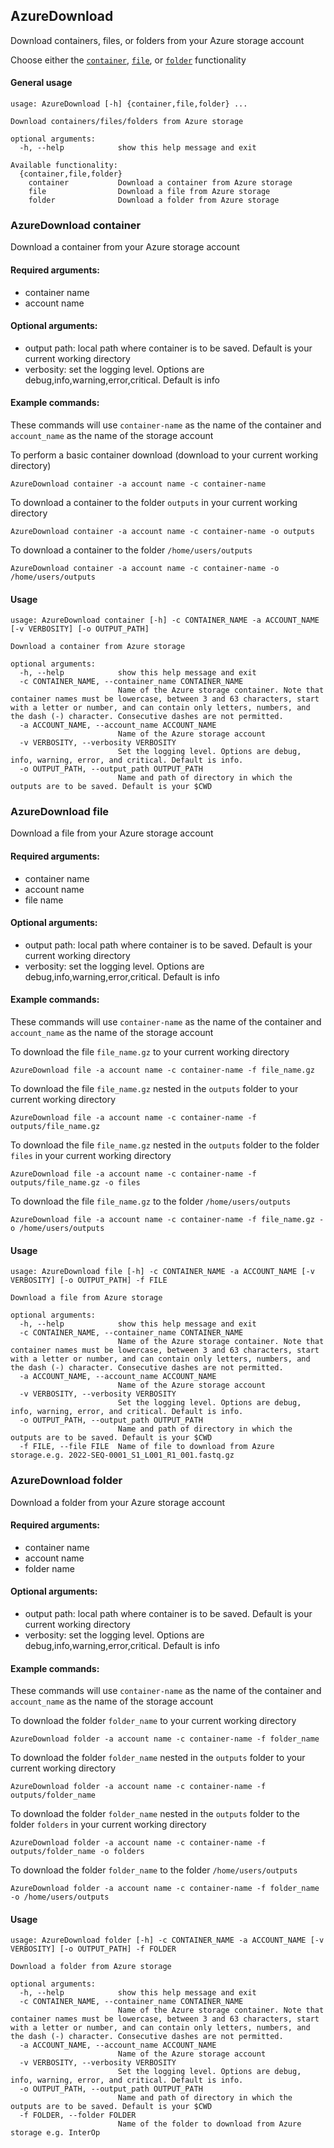 ## AzureDownload

Download containers, files, or folders from your Azure storage account

Choose either the [`container`](#azuredownload-container), [`file`](#azuredownload-file), or  [`folder`](#azuredownload-folder) functionality

#### General usage

```
usage: AzureDownload [-h] {container,file,folder} ...

Download containers/files/folders from Azure storage

optional arguments:
  -h, --help            show this help message and exit

Available functionality:
  {container,file,folder}
    container           Download a container from Azure storage
    file                Download a file from Azure storage
    folder              Download a folder from Azure storage
```


### AzureDownload container

Download a container from your Azure storage account

#### Required arguments:
- container name
- account name

#### Optional arguments:
- output path: local path where container is to be saved. Default is your current working directory
- verbosity: set the logging level. Options are debug,info,warning,error,critical. Default is info

#### Example commands:

These commands will use `container-name` as the name of the container and `account_name` as the name of the storage account

To perform a basic container download (download to your current working directory)

`AzureDownload container -a account name -c container-name`

To download a container to the folder `outputs` in your current working directory

`AzureDownload container -a account name -c container-name -o outputs`

To download a container to the folder `/home/users/outputs` 

`AzureDownload container -a account name -c container-name -o /home/users/outputs`

#### Usage

```
usage: AzureDownload container [-h] -c CONTAINER_NAME -a ACCOUNT_NAME [-v VERBOSITY] [-o OUTPUT_PATH]

Download a container from Azure storage

optional arguments:
  -h, --help            show this help message and exit
  -c CONTAINER_NAME, --container_name CONTAINER_NAME
                        Name of the Azure storage container. Note that container names must be lowercase, between 3 and 63 characters, start with a letter or number, and can contain only letters, numbers, and the dash (-) character. Consecutive dashes are not permitted.
  -a ACCOUNT_NAME, --account_name ACCOUNT_NAME
                        Name of the Azure storage account
  -v VERBOSITY, --verbosity VERBOSITY
                        Set the logging level. Options are debug, info, warning, error, and critical. Default is info.
  -o OUTPUT_PATH, --output_path OUTPUT_PATH
                        Name and path of directory in which the outputs are to be saved. Default is your $CWD
```

### AzureDownload file

Download a file from your Azure storage account

#### Required arguments:
- container name
- account name
- file name

#### Optional arguments:
- output path: local path where container is to be saved. Default is your current working directory
- verbosity: set the logging level. Options are debug,info,warning,error,critical. Default is info

#### Example commands:

These commands will use `container-name` as the name of the container and `account_name` as the name of the storage account

To download the file `file_name.gz` to your current working directory

`AzureDownload file -a account name -c container-name -f file_name.gz`

To download the file `file_name.gz` nested in the `outputs` folder to your current working directory

`AzureDownload file -a account name -c container-name -f outputs/file_name.gz`

To download the file `file_name.gz` nested in the `outputs` folder to the folder `files` in your current working directory

`AzureDownload file -a account name -c container-name -f outputs/file_name.gz -o files`

To download the file `file_name.gz` to the folder `/home/users/outputs` 

`AzureDownload file -a account name -c container-name -f file_name.gz -o /home/users/outputs`


#### Usage

```
usage: AzureDownload file [-h] -c CONTAINER_NAME -a ACCOUNT_NAME [-v VERBOSITY] [-o OUTPUT_PATH] -f FILE

Download a file from Azure storage

optional arguments:
  -h, --help            show this help message and exit
  -c CONTAINER_NAME, --container_name CONTAINER_NAME
                        Name of the Azure storage container. Note that container names must be lowercase, between 3 and 63 characters, start with a letter or number, and can contain only letters, numbers, and the dash (-) character. Consecutive dashes are not permitted.
  -a ACCOUNT_NAME, --account_name ACCOUNT_NAME
                        Name of the Azure storage account
  -v VERBOSITY, --verbosity VERBOSITY
                        Set the logging level. Options are debug, info, warning, error, and critical. Default is info.
  -o OUTPUT_PATH, --output_path OUTPUT_PATH
                        Name and path of directory in which the outputs are to be saved. Default is your $CWD
  -f FILE, --file FILE  Name of file to download from Azure storage.e.g. 2022-SEQ-0001_S1_L001_R1_001.fastq.gz
```

### AzureDownload folder

Download a folder from your Azure storage account

#### Required arguments:
- container name
- account name
- folder name

#### Optional arguments:
- output path: local path where container is to be saved. Default is your current working directory
- verbosity: set the logging level. Options are debug,info,warning,error,critical. Default is info

#### Example commands:

These commands will use `container-name` as the name of the container and `account_name` as the name of the storage account

To download the folder `folder_name` to your current working directory

`AzureDownload folder -a account name -c container-name -f folder_name`

To download the folder `folder_name` nested in the `outputs` folder to your current working directory

`AzureDownload folder -a account name -c container-name -f outputs/folder_name`

To download the folder `folder_name` nested in the `outputs` folder to the folder `folders` in your current working directory

`AzureDownload folder -a account name -c container-name -f outputs/folder_name -o folders`

To download the folder `folder_name` to the folder `/home/users/outputs` 

`AzureDownload folder -a account name -c container-name -f folder_name -o /home/users/outputs`

#### Usage 

```
usage: AzureDownload folder [-h] -c CONTAINER_NAME -a ACCOUNT_NAME [-v VERBOSITY] [-o OUTPUT_PATH] -f FOLDER

Download a folder from Azure storage

optional arguments:
  -h, --help            show this help message and exit
  -c CONTAINER_NAME, --container_name CONTAINER_NAME
                        Name of the Azure storage container. Note that container names must be lowercase, between 3 and 63 characters, start with a letter or number, and can contain only letters, numbers, and the dash (-) character. Consecutive dashes are not permitted.
  -a ACCOUNT_NAME, --account_name ACCOUNT_NAME
                        Name of the Azure storage account
  -v VERBOSITY, --verbosity VERBOSITY
                        Set the logging level. Options are debug, info, warning, error, and critical. Default is info.
  -o OUTPUT_PATH, --output_path OUTPUT_PATH
                        Name and path of directory in which the outputs are to be saved. Default is your $CWD
  -f FOLDER, --folder FOLDER
                        Name of the folder to download from Azure storage e.g. InterOp
```